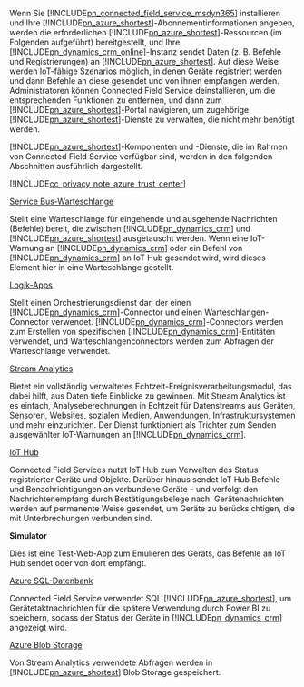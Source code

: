 Wenn Sie [!INCLUDE[pn_connected_field_service_msdyn365](pn-connected-field-service-msdyn365.md)] installieren und Ihre [!INCLUDE[pn_azure_shortest](pn-azure-shortest.md)]-Abonnementinformationen angeben, werden die erforderlichen [!INCLUDE[pn_azure_shortest](pn-azure-shortest.md)]-Ressourcen (im Folgenden aufgeführt) bereitgestellt, und Ihre [!INCLUDE[pn_dynamics_crm_online](pn-dynamics-crm-online.md)]-Instanz sendet Daten (z. B. Befehle und Registrierungen) an [!INCLUDE[pn_azure_shortest](pn-azure-shortest.md)]. Auf diese Weise werden IoT-fähige Szenarios möglich, in denen Geräte registriert werden und dann Befehle an diese gesendet und von ihnen empfangen werden. Administratoren können Connected Field Service deinstallieren, um die entsprechenden Funktionen zu entfernen, und dann zum [!INCLUDE[pn_azure_shortest](pn-azure-shortest.md)]-Portal navigieren, um zugehörige [!INCLUDE[pn_azure_shortest](pn-azure-shortest.md)]-Dienste zu verwalten, die nicht mehr benötigt werden.  
  
 [!INCLUDE[pn_azure_shortest](pn-azure-shortest.md)]-Komponenten und -Dienste, die im Rahmen von Connected Field Service verfügbar sind, werden in den folgenden Abschnitten ausführlich dargestellt.  
  
 [!INCLUDE[cc_privacy_note_azure_trust_center](cc-privacy-note-azure-trust-center.md)]  
  
 [Service Bus-Warteschlange](https://azure.microsoft.com/documentation/articles/service-bus-dotnet-get-started-with-queues/)  
  
 Stellt eine Warteschlange für eingehende und ausgehende Nachrichten (Befehle) bereit, die zwischen [!INCLUDE[pn_dynamics_crm](pn-dynamics-crm.md)] und [!INCLUDE[pn_azure_shortest](pn-azure-shortest.md)] ausgetauscht werden. Wenn eine IoT-Warnung an [!INCLUDE[pn_dynamics_crm](pn-dynamics-crm.md)] oder ein Befehl von [!INCLUDE[pn_dynamics_crm](pn-dynamics-crm.md)] an IoT Hub gesendet wird, wird dieses Element hier in eine Warteschlange gestellt.  
  
 [Logik-Apps](https://azure.microsoft.com/services/logic-apps/)  
  
 Stellt einen Orchestrierungsdienst dar, der einen [!INCLUDE[pn_dynamics_crm](pn-dynamics-crm.md)]-Connector und einen Warteschlangen-Connector verwendet. [!INCLUDE[pn_dynamics_crm](pn-dynamics-crm.md)]-Connectors werden zum Erstellen von spezifischen [!INCLUDE[pn_dynamics_crm](pn-dynamics-crm.md)]-Entitäten verwendet, und Warteschlangenconnectors werden zum Abfragen der Warteschlange verwendet.  
  
 [Stream Analytics](https://azure.microsoft.com/services/stream-analytics/)  
  
 Bietet ein vollständig verwaltetes Echtzeit-Ereignisverarbeitungsmodul, das dabei hilft, aus Daten tiefe Einblicke zu gewinnen. Mit Stream Analytics ist es einfach, Analyseberechnungen in Echtzeit für Datenstreams aus Geräten, Sensoren, Websites, sozialen Medien, Anwendungen, Infrastruktursystemen und mehr einzurichten. Der Dienst funktioniert als Trichter zum Senden ausgewählter IoT-Warnungen an [!INCLUDE[pn_dynamics_crm](pn-dynamics-crm.md)].  
  
 [IoT Hub](https://azure.microsoft.com/services/iot-hub/)  
  
 Connected Field Services nutzt IoT Hub zum Verwalten des Status registrierter Geräte und Objekte. Darüber hinaus sendet IoT Hub Befehle und Benachrichtigungen an verbundene Geräte – und verfolgt den Nachrichtenempfang durch Bestätigungsbelege nach. Gerätenachrichten werden auf permanente Weise gesendet, um Geräte zu berücksichtigen, die mit Unterbrechungen verbunden sind.  
  
 **Simulator**  
  
 Dies ist eine Test-Web-App zum Emulieren des Geräts, das Befehle an IoT Hub sendet oder von dort empfängt.  
  
 [Azure SQL-Datenbank](https://azure.microsoft.com/services/sql-database/)  
  
 Connected Field Service verwendet SQL [!INCLUDE[pn_azure_shortest](pn-azure-shortest.md)], um Gerätetaktnachrichten für die spätere Verwendung durch Power BI zu speichern, sodass der Status der Geräte in [!INCLUDE[pn_dynamics_crm](pn-dynamics-crm.md)] angezeigt wird.  
  
 [Azure Blob Storage](https://azure.microsoft.com/services/storage/)  
  
 Von Stream Analytics verwendete Abfragen werden in [!INCLUDE[pn_azure_shortest](pn-azure-shortest.md)] Blob Storage gespeichert.